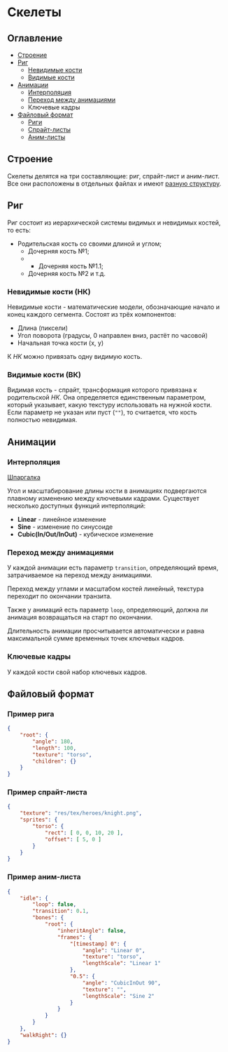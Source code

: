 # Скелеты

## Оглавление
- [Строение](#строение)
- [Риг](#риг)
	- [Невидимые кости](#невидимые-кости-нк)
	- [Видимые кости](#видимые-кости-вк)
- [Анимации](#анимации)
	- [Интерполяция](#интерполяция)
	- [Переход между анимациями](#переход-между-анимациями)
	- Ключевые кадры
- [Файловый формат](#файловый-формат)
	- [Риги](#пример-рига)
	- [Спрайт-листы](#пример-спрайт-листа)
	- [Аним-листы](#пример-аним-листа)

## Строение

Скелеты делятся на три составляющие: риг, спрайт-лист и аним-лист. Все они расположены в отдельных файлах и имеют [разную структуру](#файловый-формат).

## Риг

Риг состоит из иерархической системы видимых и невидимых костей, то есть:
- Родительская кость со своими длиной и углом;
	- Дочерняя кость №1;
	- - Дочерняя кость №1.1;
	- Дочерняя кость №2 и т.д.

### Невидимые кости (НК)

Невидимые кости - математические модели, обозначающие начало и конец каждого сегмента. Состоят из трёх компонентов:

- Длина (пиксели)
- Угол поворота (градусы, 0 направлен вниз, растёт по часовой)
- Начальная точка кости (х, у)

К *НК* можно привязать одну видимую кость.

### Видимые кости (ВК)

Видимая кость - спрайт, трансформация которого привязана к родительской *НК*. Она определяется единственным параметром, который указывает, какую текстуру использовать на нужной кости. Если параметр не указан или пуст (`""`), то считается, что кость полностью невидимая.

## Анимации

### Интерполяция

[Шпаргалка](https://easings.net)

Угол и масштабирование длины кости в анимациях подвергаются плавному изменению между ключевыми кадрами. Существует несколько доступных функций интерполяций:

- **Linear** - линейное изменение
- **Sine** - изменение по синусоиде
- **Cubic(In/Out/InOut)** - кубическое изменение

### Переход между анимациями

У каждой анимации есть параметр `transition`, определяющий время, затрачиваемое на переход между анимациями.

Переход между углами и масштабом костей линейный, текстура переходит по окончании транзита.

Также у анимаций есть параметр `loop`, определяющий, должна ли анимация возвращаться на старт по окончании.

Длительность анимации просчитывается автоматически и равна максимальной сумме временных точек ключевых кадров.

### Ключевые кадры

У каждой кости свой набор ключевых кадров.

## Файловый формат

### Пример рига

```json
{
	"root": {
		"angle": 180,
		"length": 100,
		"texture": "torso",
		"children": {}
	}
}
```

### Пример спрайт-листа

```json
{
	"texture": "res/tex/heroes/knight.png",
	"sprites": {
		"torso": {
			"rect": [ 0, 0, 10, 20 ],
			"offset": [ 5, 0 ]
		}
	}
}
```

### Пример аним-листа

```json
{
	"idle": {
		"loop": false,
		"transition": 0.1,
		"bones": {
			"root": {
				"inheritAngle": false,
				"frames": {
					"[timestamp] 0": {
						"angle": "Linear 0",
						"texture": "torso",
						"lengthScale": "Linear 1"
					},
					"0.5": {
						"angle": "CubicInOut 90",
						"texture": "",
						"lengthScale": "Sine 2"
					}
				}
			}
		}
	},
	"walkRight": {}
}
```